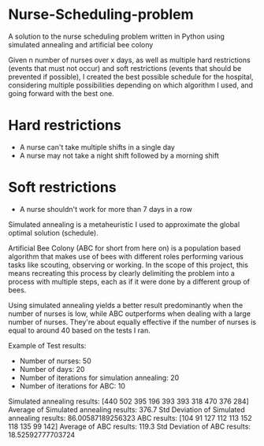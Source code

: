 # Nurse-Scheduling-problem
A solution to the nurse scheduling problem written in Python using simulated annealing and artificial bee colony

Given n number of nurses over x days, as well as multiple hard restrictions (events that must not occur) and soft restrictions (events that should be prevented if possible), I created the best possible schedule for the hospital, considering multiple possibilities depending on which algorithm I used, and going forward with the best one. 

# Hard restrictions
- A nurse can't take multiple shifts in a single day
- A nurse may not take a night shift followed by a morning shift

# Soft restrictions
- A nurse shouldn't work for more than 7 days in a row

Simulated annealing is a metaheuristic I used to approximate the global optimal solution (schedule).

Artificial Bee Colony (ABC for short from here on) is a population based algorithm that makes use of bees with different roles performing various tasks like scouting, observing or working. In the scope of this project, this means recreating this process by clearly delimiting the problem into a process with multiple steps, each as if it were done by a different group of bees.

Using simulated annealing yields a better result predominantly when the number of nurses is low, while ABC outperforms when dealing with a large number of nurses. They're about equally effective if the number of nurses is equal to around 40 based on the tests I ran.

Example of Test results:
-	Number of nurses: 50
-	Number of days: 20
-	Number of iterations for simulation annealing: 20
-	Number of iterations for ABC: 10

Simulated annealing results:  [440 502 395 196 393 393 318 470 376 284]
Average of Simulated annealing results:  376.7
Std Deviation of Simulated annealing results:  86.00587189256323
ABC results:  [104  91 127 112 113 152 118 135  99 142]
Average of ABC results:  119.3
Std Deviation of ABC results:  18.52592777703724

